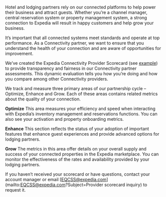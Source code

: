 [//]: # (Title: The Expedia Connectivity Provider Scorecard)
[//]: # (Date: 2017-08-23)
[//]: # (Category: scorecard)

Hotel and lodging partners rely on our connected platforms to help power their business and attract guests. Whether you’re a channel manager, central reservation system or property management system, a strong connection to Expedia will result in happy customers and help grow your business.

It’s important that all connected systems meet standards and operate at top performance. As a Connectivity partner, we want to ensure that you understand the health of your connection and are aware of opportunities for improvement.

We’ve created the Expedia Connectivity Provider Scorecard (see [example](https://expediaconnectivity.com/provider-scorecard/)) to provide transparency and fairness in our Connectivity partner assessments. This dynamic evaluation tells you how you’re doing and how you compare among other Connectivity providers.

We track and measure three primary areas of our partnership cycle – Optimize, Enhance and Grow. Each of these areas contains related metrics about the quality of your connection.

**Optimize**
This area measures your efficiency and speed when interacting with Expedia’s inventory management and reservations functions. You can also see your activation and property onboarding metrics.

**Enhance**
This section reflects the status of your adoption of important features that enhance guest experiences and provide advanced options for lodging partners.

**Grow**
The metrics in this area offer details on your overall supply and success of your connected properties in the Expedia marketplace. You can monitor the effectiveness of the rates and availability provided by your lodging partners.

If you haven’t received your scorecard or have questions, contact your account manager or email [EQCSS@expedia.com](mailto:EQCSS@expedia.com?Subject=Provider scorecard inquiry) to request it.